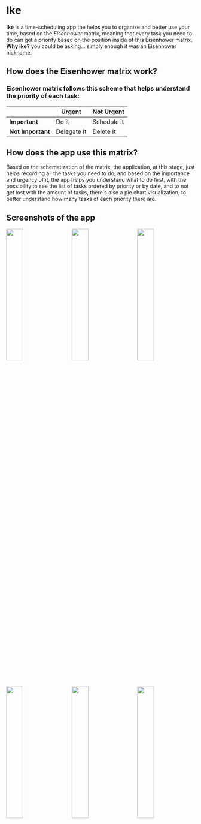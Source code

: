 

# Ike
**Ike** is a time-scheduling app the helps you to organize and better use your time, based on the *Eisenhower* matrix, meaning that every task you need to do can get a priority based on the position inside of this Eisenhower matrix.
**Why Ike?** you could be asking... simply enough it was an Eisenhower nickname.

## How does the Eisenhower matrix work?
### Eisenhower matrix follows this scheme that helps understand the priority of each task:

|| Urgent | Not Urgent |
|---| --- | ----------- |
|**Important**| Do it | Schedule it |
|**Not Important**| Delegate It | Delete It |

## How does the app use this matrix?
Based on the schematization of the matrix, the application, at this stage, just helps recording all the tasks you need to do, and based on the importance and urgency of it, the app helps you understand what to do first, with the possibility to see the list of tasks ordered by priority or by date, and to not get lost with the amount of tasks, there's also a pie chart visualization, to better understand how many tasks of each priority there are.

## Screenshots of the app
<img src="https://github.com/g-celentano/Ike/assets/111139129/7c45a16c-62e2-4790-baee-4b08eaee03f5" width="30%" height="30%"> &nbsp;&nbsp;&nbsp;&nbsp;
<img src="https://github.com/g-celentano/Ike/assets/111139129/3eb13688-8d4d-4e8b-9894-65cdbd81d840" width="30%" height="30%"> &nbsp;&nbsp;&nbsp;&nbsp;
<img src="https://github.com/g-celentano/Ike/assets/111139129/024ae2f7-8535-4426-894a-2e2f4a13face" width="30%" height="30%"> &nbsp;&nbsp;&nbsp;&nbsp; <br><br><br>
<img src="https://github.com/g-celentano/Ike/assets/111139129/4f84d2d2-4c17-4589-8a3d-ecd3981444c6" width="30%" height="30%"> &nbsp;&nbsp;&nbsp;&nbsp;
<img src="https://github.com/g-celentano/Ike/assets/111139129/3034d280-5c50-4e1c-9ec2-7afb361aee45" width="30%" height="30%"> &nbsp;&nbsp;&nbsp;&nbsp;
<img src="https://github.com/g-celentano/Ike/assets/111139129/3a2ad657-407f-4afa-9a18-c870209ba7d1" width="30%" height="30%"> &nbsp;&nbsp;&nbsp;&nbsp;
